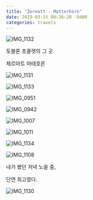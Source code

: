 ```yaml
---
title: "Zermatt - Matterhorn"
date: 2019-03-15 08:26:28 -0400
categories: travels
---
```



![IMG_1132](https://user-images.githubusercontent.com/49894861/64511389-2c2b6880-d31f-11e9-92e9-c66dc996b148.JPG)


토블론 초콜렛의 그 곳.

체르마트 마테호른



![IMG_1131](https://user-images.githubusercontent.com/49894861/64511390-2c2b6880-d31f-11e9-8254-94551df6c5c5.JPG)


![IMG_1133](https://user-images.githubusercontent.com/49894861/64511391-2cc3ff00-d31f-11e9-9c87-f86da4d2bc78.JPG)






![IMG_0951](https://user-images.githubusercontent.com/49894861/64511378-2afa3b80-d31f-11e9-8c87-d53e8d5a52a0.JPG)


![IMG_0942](https://user-images.githubusercontent.com/49894861/64511380-2afa3b80-d31f-11e9-9532-a4b68b69e543.JPG)


![IMG_1007](https://user-images.githubusercontent.com/49894861/64511381-2afa3b80-d31f-11e9-8bd5-9e647221c552.jpeg)


![IMG_1011](https://user-images.githubusercontent.com/49894861/64511382-2b92d200-d31f-11e9-87d2-c128e8f713b1.jpeg)


![IMG_1134](https://user-images.githubusercontent.com/49894861/64511386-2b92d200-d31f-11e9-97fc-44dd1ef878eb.JPG)


![IMG_1108](https://user-images.githubusercontent.com/49894861/64511387-2c2b6880-d31f-11e9-9d30-c48625f10f79.JPG)


내가 봤던 저녁 노을 중,

단연 최고였다.




![IMG_1130](https://user-images.githubusercontent.com/49894861/64511388-2c2b6880-d31f-11e9-93de-fcc472daa3bf.JPG)


